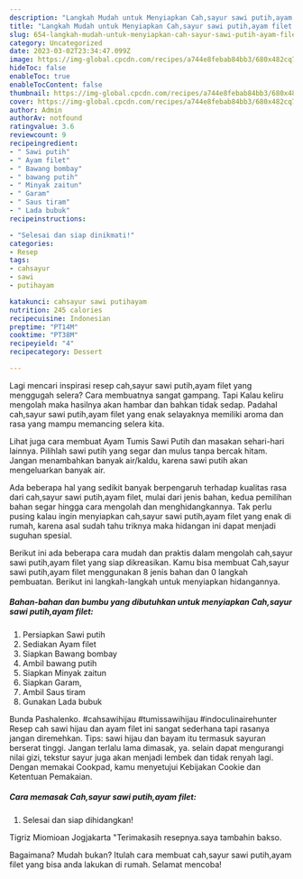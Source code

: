 ```yaml
---
description: "Langkah Mudah untuk Menyiapkan Cah,sayur sawi putih,ayam filet yang Lezat Sekali"
title: "Langkah Mudah untuk Menyiapkan Cah,sayur sawi putih,ayam filet yang Lezat Sekali"
slug: 654-langkah-mudah-untuk-menyiapkan-cah-sayur-sawi-putih-ayam-filet-yang-lezat-sekali
category: Uncategorized
date: 2023-03-02T23:34:47.099Z
image: https://img-global.cpcdn.com/recipes/a744e8febab84bb3/680x482cq70/cahsayur-sawi-putihayam-filet-foto-resep-utama.jpg
hideToc: false
enableToc: true
enableTocContent: false
thumbnail: https://img-global.cpcdn.com/recipes/a744e8febab84bb3/680x482cq70/cahsayur-sawi-putihayam-filet-foto-resep-utama.jpg
cover: https://img-global.cpcdn.com/recipes/a744e8febab84bb3/680x482cq70/cahsayur-sawi-putihayam-filet-foto-resep-utama.jpg
author: Admin
authorAv: notfound
ratingvalue: 3.6
reviewcount: 9
recipeingredient:
- " Sawi putih"
- " Ayam filet"
- " Bawang bombay"
- " bawang putih"
- " Minyak zaitun"
- " Garam"
- " Saus tiram"
- " Lada bubuk"
recipeinstructions:

- "Selesai dan siap dinikmati!"
categories:
- Resep
tags:
- cahsayur
- sawi
- putihayam

katakunci: cahsayur sawi putihayam 
nutrition: 245 calories
recipecuisine: Indonesian
preptime: "PT14M"
cooktime: "PT38M"
recipeyield: "4"
recipecategory: Dessert

---
```



Lagi mencari inspirasi resep cah,sayur sawi putih,ayam filet yang menggugah selera? Cara membuatnya sangat gampang. Tapi Kalau keliru mengolah maka hasilnya akan hambar dan bahkan tidak sedap. Padahal cah,sayur sawi putih,ayam filet yang enak selayaknya memiliki aroma dan rasa yang mampu memancing selera kita.


Lihat juga cara membuat Ayam Tumis Sawi Putih dan masakan sehari-hari lainnya. Pilihlah sawi putih yang segar dan mulus tanpa bercak hitam. Jangan menambahkan banyak air/kaldu, karena sawi putih akan mengeluarkan banyak air.

Ada beberapa hal yang sedikit banyak berpengaruh terhadap kualitas rasa dari cah,sayur sawi putih,ayam filet, mulai dari jenis bahan, kedua pemilihan bahan segar hingga cara mengolah dan menghidangkannya. Tak perlu pusing kalau ingin menyiapkan cah,sayur sawi putih,ayam filet yang enak di rumah, karena asal sudah tahu triknya maka hidangan ini dapat menjadi suguhan spesial.


Berikut ini ada beberapa cara mudah dan praktis dalam mengolah cah,sayur sawi putih,ayam filet yang siap dikreasikan. Kamu bisa membuat Cah,sayur sawi putih,ayam filet menggunakan 8 jenis bahan dan 0 langkah pembuatan. Berikut ini langkah-langkah untuk menyiapkan hidangannya.

<!--inarticleads1-->

##### Bahan-bahan dan bumbu yang dibutuhkan untuk menyiapkan Cah,sayur sawi putih,ayam filet:

1. Persiapkan  Sawi putih
1. Sediakan  Ayam filet
1. Siapkan  Bawang bombay
1. Ambil  bawang putih
1. Siapkan  Minyak zaitun
1. Siapkan  Garam,
1. Ambil  Saus tiram
1. Gunakan  Lada bubuk


Bunda Pashalenko. #cahsawihijau #tumissawihijau #indoculinairehunter Resep cah sawi hijau dan ayam filet ini sangat sederhana tapi rasanya jangan diremehkan. Tips: sawi hijau dan bayam itu termasuk sayuran berserat tinggi. Jangan terlalu lama dimasak, ya. selain dapat mengurangi nilai gizi, tekstur sayur juga akan menjadi lembek dan tidak renyah lagi. Dengan memakai Cookpad, kamu menyetujui Kebijakan Cookie dan Ketentuan Pemakaian. 

<!--inarticleads2-->

##### Cara memasak Cah,sayur sawi putih,ayam filet:


1. Selesai dan siap dihidangkan!

Tigriz Miomioan Jogjakarta &#34;Terimakasih resepnya.saya tambahin bakso. 

Bagaimana? Mudah bukan? Itulah cara membuat cah,sayur sawi putih,ayam filet yang bisa anda lakukan di rumah. Selamat mencoba!
